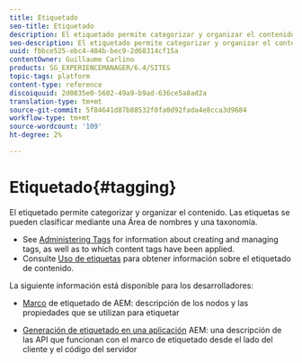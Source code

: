 ```yaml
---
title: Etiquetado
seo-title: Etiquetado
description: El etiquetado permite categorizar y organizar el contenido
seo-description: El etiquetado permite categorizar y organizar el contenido
uuid: fbbce525-ebc4-484b-bec9-2d68314cf15a
contentOwner: Guillaume Carlino
products: SG_EXPERIENCEMANAGER/6.4/SITES
topic-tags: platform
content-type: reference
discoiquuid: 2d0835e0-5602-49a9-b9ad-636ce5a8ad2a
translation-type: tm+mt
source-git-commit: 5f84641d87b88532f0fa0d92fada4e8cca3d9684
workflow-type: tm+mt
source-wordcount: '109'
ht-degree: 2%

---
```



# Etiquetado{#tagging}

El etiquetado permite categorizar y organizar el contenido. Las etiquetas se pueden clasificar mediante una Área de nombres y una taxonomía.

* See [Administering Tags](/help/sites-administering/tags.md) for information about creating and managing tags, as well as to which content tags have been applied.
* Consulte [Uso de etiquetas](/help/sites-authoring/tags.md) para obtener información sobre el etiquetado de contenido.

La siguiente información está disponible para los desarrolladores:

* [Marco](/help/sites-developing/framework.md) de etiquetado de AEM: descripción de los nodos y las propiedades que se utilizan para etiquetar

* [Generación de etiquetado en una aplicación](/help/sites-developing/building.md) AEM: una descripción de las API que funcionan con el marco de etiquetado desde el lado del cliente y el código del servidor